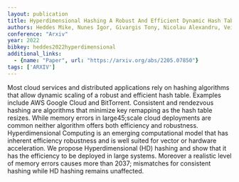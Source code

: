 ```yaml
---
layout: publication
title: Hyperdimensional Hashing A Robust And Efficient Dynamic Hash Table
authors: Heddes Mike, Nunes Igor, Givargis Tony, Nicolau Alexandru, Veidenbaum Alex
conference: "Arxiv"
year: 2022
bibkey: heddes2022hyperdimensional
additional_links:
  - {name: "Paper", url: "https://arxiv.org/abs/2205.07850"}
tags: ['ARXIV']
---
```

Most cloud services and distributed applications rely on hashing algorithms that allow dynamic scaling of a robust and efficient hash table. Examples include AWS Google Cloud and BitTorrent. Consistent and rendezvous hashing are algorithms that minimize key remapping as the hash table resizes. While memory errors in large45;scale cloud deployments are common neither algorithm offers both efficiency and robustness. Hyperdimensional Computing is an emerging computational model that has inherent efficiency robustness and is well suited for vector or hardware acceleration. We propose Hyperdimensional (HD) hashing and show that it has the efficiency to be deployed in large systems. Moreover a realistic level of memory errors causes more than 2037; mismatches for consistent hashing while HD hashing remains unaffected.
